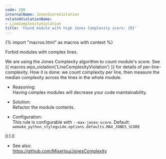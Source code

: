 ```yaml
---
code: 200
internalName: JonesScoreViolation
relatedViolationName:
- LineComplexityViolation
title: 'Found module with high Jones Complexity score: {0}'
---
```


{% import "macros.html" as macros with context %}

Forbid modules with complex lines.

We are using the Jones Complexity algorithm to count module's score. See
{{ macros.wps\_violation('LineComplexityViolation') }} for details of
per-line-complexity. How it is done: we count complexity per line, then
measure the median complexity across the lines in the whole module.

  - Reasoning:  
    Having complex modules will decrease your code maintainability.

  - Solution:  
    Refactor the module contents.

  - Configuration:  
    This rule is configurable with `--max-jones-score`. Default:
    `wemake_python_styleguide.options.defaults.MAX_JONES_SCORE`

<div class="versionadded">

0.1.0

</div>

  - See also:  
    <https://github.com/Miserlou/JonesComplexity>